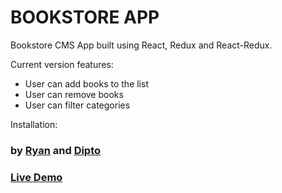 # BOOKSTORE APP

Bookstore CMS App built using React, Redux and React-Redux.

Current version features:

- User can add books to the list
- User can remove books
- User can filter categories

Installation:

### by [Ryan](https://github.com/rvvergara) and [Dipto](https://github.com/dipto0321)

### [Live Demo](https://ryto-react-redux-bookstore.netlify.com/)
